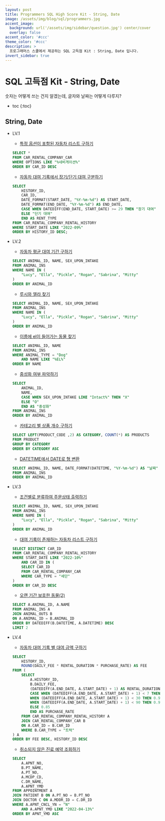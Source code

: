 ```yaml
---
layout: post
title: Programmers SQL High Score Kit - String, Date
image: /assets/img/blog/sql/programmers.jpg
accent_image: 
  background: url('/assets/img/sidebar/question.jpg') center/cover
  overlay: false
accent_color: '#ccc'
theme_color: '#ccc'
description: >
  프로그래머스 스쿨에서 제공하는 SQL 고득점 Kit : String, Date 입니다. 
invert_sidebar: true
---
```


# SQL 고득점 Kit - String, Date

숫자는 어떻게 쓰는 건지 알겠는데, 글자와 날짜는 어떻게 다루지?

* toc
{:toc}


## String, Date

- LV.1
    - [특정 옵션이 포함된 자동차 리스트 구하기](https://school.programmers.co.kr/learn/courses/30/lessons/157343)
    ```sql
    SELECT *
    FROM CAR_RENTAL_COMPANY_CAR
    WHERE OPTIONS LIKE "%네비게이션%"
    ORDER BY CAR_ID DESC
    ```
    - [자동차 대여 기록에서 장기/단기 대여 구분하기](https://school.programmers.co.kr/learn/courses/30/lessons/151138)
    ```sql
    SELECT 
        HISTORY_ID, 
        CAR_ID, 
        DATE_FORMAT(START_DATE, "%Y-%m-%d") AS START_DATE,
        DATE_FORMAT(END_DATE, "%Y-%m-%d") AS END_DATE,
        CASE WHEN DATEDIFF(END_DATE, START_DATE) >= 29 THEN "장기 대여"
        ELSE "단기 대여" 
        END AS RENT_TYPE
    FROM CAR_RENTAL_COMPANY_RENTAL_HISTORY
    WHERE START_DATE LIKE "2022-09%"
    ORDER BY HISTORY_ID DESC;
    ```

- LV.2
    - [자동차 평균 대여 기간 구하기](https://school.programmers.co.kr/learn/courses/30/lessons/157342)
    ```sql
    SELECT ANIMAL_ID, NAME, SEX_UPON_INTAKE
    FROM ANIMAL_INS
    WHERE NAME IN (
        "Lucy", "Ella", "Pickle", "Rogan", "Sabrina", "Mitty"
    )
    ORDER BY ANIMAL_ID
    ```
    - [루시와 엘라 찾기](https://school.programmers.co.kr/learn/courses/30/lessons/59046)
    ```sql
    SELECT ANIMAL_ID, NAME, SEX_UPON_INTAKE
    FROM ANIMAL_INS
    WHERE NAME IN (
        "Lucy", "Ella", "Pickle", "Rogan", "Sabrina", "Mitty"
    )
    ORDER BY ANIMAL_ID
    ```
    - [이름에 el이 들어가는 동물 찾기](https://school.programmers.co.kr/learn/courses/30/lessons/59047)
    ```sql
    SELECT ANIMAL_ID, NAME
    FROM ANIMAL_INS
    WHERE ANIMAL_TYPE = "Dog"
        AND NAME LIKE "%EL%"
    ORDER BY NAME
    ```
    - [중성화 여부 파악하기](https://school.programmers.co.kr/learn/courses/30/lessons/59409)
    ```sql
    SELECT 
        ANIMAL_ID,
        NAME,
        CASE WHEN SEX_UPON_INTAKE LIKE "Intact%" THEN "X"
        ELSE "O"
        END AS "중성화"
    FROM ANIMAL_INS
    ORDER BY ANIMAL_ID
    ```
    - [카테고리 별 상품 개수 구하기](https://school.programmers.co.kr/learn/courses/30/lessons/131529)
    ```sql
    SELECT LEFT(PRODUCT_CODE ,2) AS CATEGORY, COUNT(*) AS PRODUCTS
    FROM PRODUCT
    GROUP BY CATEGORY
    ORDER BY CATEGORY ASC
    ```
    - [DATETIME에서 DATE로 형 변환](https://school.programmers.co.kr/learn/courses/30/lessons/59414)
    ```sql
    SELECT ANIMAL_ID, NAME, DATE_FORMAT(DATETIME, "%Y-%m-%d") AS "날짜"
    FROM ANIMAL_INS
    ORDER BY ANIMAL_ID
    ```

- LV.3
    - [조건별로 분류하여 주문상태 출력하기](https://school.programmers.co.kr/learn/courses/30/lessons/131113)
    ```sql
    SELECT ANIMAL_ID, NAME, SEX_UPON_INTAKE
    FROM ANIMAL_INS
    WHERE NAME IN (
        "Lucy", "Ella", "Pickle", "Rogan", "Sabrina", "Mitty"
    )
    ORDER BY ANIMAL_ID
    ```
    - [대여 기록이 존재하는 자동차 리스트 구하기](https://school.programmers.co.kr/learn/courses/30/lessons/157341)
    ```sql
    SELECT DISTINCT CAR_ID
    FROM CAR_RENTAL_COMPANY_RENTAL_HISTORY
    WHERE START_DATE LIKE "2022-10%"
        AND CAR_ID IN (
        SELECT CAR_ID
        FROM CAR_RENTAL_COMPANY_CAR
        WHERE CAR_TYPE = "세단"
    ) 
    ORDER BY CAR_ID DESC
    ```
    - [오랜 기간 보호한 동물(2)](https://school.programmers.co.kr/learn/courses/30/lessons/59411)
    ```sql
    SELECT A.ANIMAL_ID, A.NAME
    FROM ANIMAL_INS A
    JOIN ANIMAL_OUTS B
    ON A.ANIMAL_ID = B.ANIMAL_ID
    ORDER BY DATEDIFF(B.DATETIME, A.DATETIME) DESC
    LIMIT 2
    ```

- LV.4
    - [자동차 대여 기록 별 대여 금액 구하기](https://school.programmers.co.kr/learn/courses/30/lessons/151141)
    ```sql
    SELECT 
        HISTORY_ID,
        ROUND(DAILY_FEE * RENTAL_DURATION * PURCHASE_RATE) AS FEE
    FROM (
        SELECT
            A.HISTORY_ID,
            B.DAILY_FEE,
            (DATEDIFF(A.END_DATE, A.START_DATE) + 1) AS RENTAL_DURATION,
            CASE WHEN (DATEDIFF(A.END_DATE, A.START_DATE) + 1) < 7 THEN 1
            WHEN (DATEDIFF(A.END_DATE, A.START_DATE) + 1) < 30 THEN 0.95
            WHEN (DATEDIFF(A.END_DATE, A.START_DATE) + 1) < 90 THEN 0.92
            ELSE 0.85
            END AS PURCHASE_RATE
        FROM CAR_RENTAL_COMPANY_RENTAL_HISTORY A
        JOIN CAR_RENTAL_COMPANY_CAR B
        ON A.CAR_ID = B.CAR_ID
        WHERE B.CAR_TYPE = "트럭"
    ) A
    ORDER BY FEE DESC, HISTORY_ID DESC
    ```
    - [취소되지 않은 진료 예약 조회하기](https://school.programmers.co.kr/learn/courses/30/lessons/132204)
    ```sql
    SELECT 
        A.APNT_NO, 
        B.PT_NAME,
        A.PT_NO, 
        A.MCDP_CD,
        C.DR_NAME,
        A.APNT_YMD
    FROM APPOINTMENT A
    JOIN PATIENT B ON A.PT_NO = B.PT_NO
    JOIN DOCTOR C ON A.MDDR_ID = C.DR_ID
    WHERE A.APNT_CNCL_YN = "N" 
        AND A.APNT_YMD LIKE "2022-04-13%"
    ORDER BY APNT_YMD ASC
    ```
